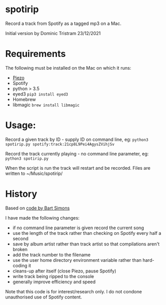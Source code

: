# spotirip
Record a track from Spotify as a tagged mp3 on a Mac.

Initial version by Dominic Tristram 23/12/2021

# Requirements
The following must be installed on the Mac on which it runs:

- [Piezo](https://rogueamoeba.com/piezo/)
- Spotify
- python > 3.5
- eyed3 `pip3 install eyed3`
- Homebrew
- libmagic `brew install libmagic`

# Usage:

Record a given track by ID - supply ID on command line, eg:
`python3 spotirip.py spotify:track:21cp8L9Pei4AgysZVihjSv`

Record the track currently playing - no command line parameter, eg:
`python3 spotirip.py`

When the script is run the track will restart and be recorded. Files are written to ~/Music/spotirip/

# History
Based on [code by Bart Simons](https://bartsimons.me/ripping-spotify-songs-on-macos/)

I have made the following changes:
   - if no command line parameter is given record the current song
   - use the length of the track rather than checking on Spotify every half a second
   - save by album artist rather than track artist so that compilations aren't broken
   - add the track number to the filename
   - use the user home directory environment variable rather than hard-coding it
   - cleans-up after itself (close Piezo, pause Spotify)
   - write track being ripped to the console
   - generally improve efficiency and speed
 
Note that this code is for interest/research only. I do not condone unauthorised use of Spotify content.
